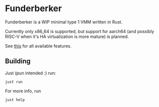 # Funderberker

Funderberker is a WIP minimal type 1 VMM written in Rust.

Currently only x86_64 is supported, but support for aarch64 (and possibly RISC-V when it's HA virtualization is more mature) is planned.

See [this](kernel/Cargo.toml) for all available features.

## Building

Just (pun intended :) run:

```
just run
```

For more info, run 
```
just help
```
